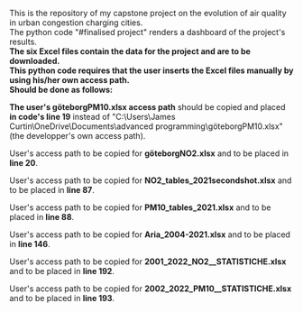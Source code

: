 This is the repository of my capstone project on the evolution of air quality in urban congestion charging cities.  
The python code "#finalised project" renders a dashboard of the project's results.  
**The six Excel files contain the data for the project and are to be downloaded.**  
**This python code requires that the user inserts the Excel files manually by using his/her own access path.**  
**Should be done as follows:**

**The user's göteborgPM10.xlsx access path** should be copied and placed **in code's line 19** instead of "C:\Users\James Curtin\OneDrive\Documents\advanced programming\göteborgPM10.xlsx" (the developper's own access path).

User's access path to be copied for **göteborgNO2.xlsx** and to be placed in **line 20**.

User's access path to be copied for **NO2_tables_2021secondshot.xlsx** and to be placed in **line 87**.

User's access path to be copied for **PM10_tables_2021.xlsx** and to be placed in **line 88**.

User's access path to be copied for **Aria_2004-2021.xlsx** and to be placed in **line 146**.

User's access path to be copied for **2001_2022_NO2__STATISTICHE.xlsx** and to be placed in **line 192**.

User's access path to be copied for **2002_2022_PM10__STATISTICHE.xlsx** and to be placed in **line 193**.
